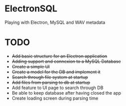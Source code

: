 # ElectronSQL
Playing with Electron, MySQL and WAV metadata

# TODO
- ~~Add basic structure for an Electron application~~
- ~~Adding support and connexion to a MySQL Database~~
- ~~Create a simple UI~~
- ~~Create a model for the DB and implement it~~
- ~~Search through file system at startup~~
- ~~Add files from parsing to db at startup~~
- Add feature to UI page to search through DB
- Be able to keep database after having closed the app
- Create loading screen during parsing time
